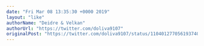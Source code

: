 ```yaml
---
date: "Fri Mar 08 13:35:30 +0000 2019"
layout: "like"
authorName: "Deidre & Velkan"
authorUrl: "https://twitter.com/doliva9107"
originalPost: "https://twitter.com/doliva9107/status/1104012770561937408"
---
```


